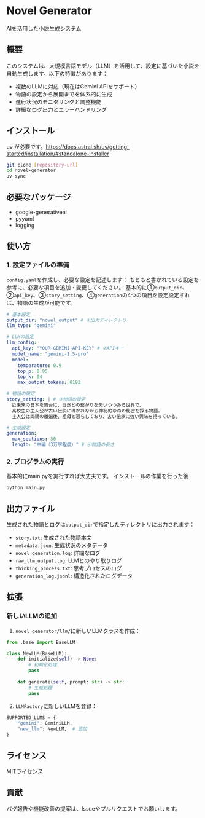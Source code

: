 # Novel Generator

AIを活用した小説生成システム

## 概要

このシステムは、大規模言語モデル（LLM）を活用して、設定に基づいた小説を自動生成します。以下の特徴があります：

- 複数のLLMに対応（現在はGemini APIをサポート）
- 物語の設定から展開までを体系的に生成
- 進行状況のモニタリングと調整機能
- 詳細なログ出力とエラーハンドリング

## インストール
uv が必要です。https://docs.astral.sh/uv/getting-started/installation/#standalone-installer

```bash
git clone [repository-url]
cd novel-generator
uv sync
```

## 必要なパッケージ

- google-generativeai
- pyyaml
- logging

## 使い方

### 1. 設定ファイルの準備

`config.yaml`を作成し、必要な設定を記述します：
もともと書かれている設定を参考に、必要な項目を追加・変更してください。
基本的に①`output_dir`、②`api_key`、③`story_setting`、④`generation`の4つの項目を設定設定すれば、物語の生成が可能です。
```yaml
# 基本設定
output_dir: "novel_output" # ①出力ディレクトリ
llm_type: "gemini"

# LLMの設定
llm_config:
  api_key: "YOUR-GEMINI-API-KEY" # ②APIキー
  model_name: "gemini-1.5-pro"
  model:
    temperature: 0.9
    top_p: 0.95
    top_k: 64
    max_output_tokens: 8192

# 物語の設定
story_setting: | # ③物語の設定
  近未来の日本を舞台に、自然との繋がりを失いつつある世界で、
  高校生の主人公が古い伝説に導かれながら神秘的な森の秘密を探る物語。
  主人公は両親の離婚後、祖母と暮らしており、古い伝承に強い興味を持っている。

# 生成設定
generation:
  max_sections: 30
  length: "中編（3万字程度）" # ④物語の長さ
```

### 2. プログラムの実行

基本的にmain.pyを実行すれば大丈夫です。
インストールの作業を行った後
```sh
python main.py
```

## 出力ファイル

生成された物語とログは`output_dir`で指定したディレクトリに出力されます：

- `story.txt`: 生成された物語本文
- `metadata.json`: 生成状況のメタデータ
- `novel_generation.log`: 詳細なログ
- `raw_llm_output.log`: LLMとのやり取りログ
- `thinking_process.txt`: 思考プロセスのログ
- `generation_log.jsonl`: 構造化されたログデータ

## 拡張

### 新しいLLMの追加

1. `novel_generator/llm/`に新しいLLMクラスを作成：
```python
from .base import BaseLLM

class NewLLM(BaseLLM):
    def initialize(self) -> None:
        # 初期化処理
        pass
        
    def generate(self, prompt: str) -> str:
        # 生成処理
        pass
```

2. `LLMFactory`に新しいLLMを登録：
```python
SUPPORTED_LLMS = {
    "gemini": GeminiLLM,
    "new_llm": NewLLM,  # 追加
}
```

## ライセンス

MITライセンス

## 貢献

バグ報告や機能改善の提案は、Issueやプルリクエストでお願いします。
